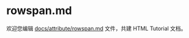 rowspan.md
===

欢迎您编辑 <a target="__blank" href="https://github.com/jaywcjlove/html-tutorial/blob/main/docs/attribute/rowspan.md">docs/attribute/rowspan.md</a> 文件，共建 HTML Tutorial 文档。